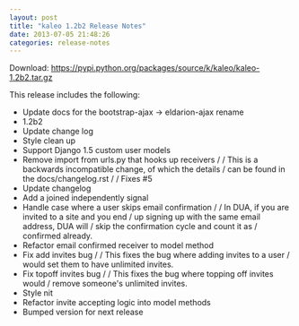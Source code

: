 ```yaml
---
layout: post
title: "kaleo 1.2b2 Release Notes"
date: 2013-07-05 21:48:26
categories: release-notes
---
```


Download: <https://pypi.python.org/packages/source/k/kaleo/kaleo-1.2b2.tar.gz>

This release includes the following:

* Update docs for the bootstrap-ajax -> eldarion-ajax rename
* 1.2b2
* Update change log
* Style clean up
* Support Django 1.5 custom user models
* Remove import from urls.py that hooks up receivers /  / This is a backwards incompatible change, of which the details / can be found in the docs/changelog.rst /  / Fixes #5
* Update changelog
* Add a joined independently signal
* Handle case where a user skips email confirmation /  / In DUA, if you are invited to a site and you end / up signing up with the same email address, DUA will / skip the confirmation cycle and count it as / confirmed already.
* Refactor email confirmed receiver to model method
* Fix add invites bug /  / This fixes the bug where adding invites to a user / would set them to have unlimited invites.
* Fix topoff invites bug /  / This fixes the bug where topping off invites would / remove someone's unlimited invites.
* Style nit
* Refactor invite accepting logic into model methods
* Bumped version for next release
